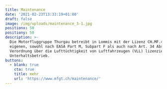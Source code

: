 ```yaml
---
title: Maintenance
date: '2021-02-23T13:33:19+01:00'
draft: false
image: /img/uploads/maintenance_3-1.jpg
positionx: 50
positiony: 50
description: >-
  Die Motorfluggruppe Thurgau betreibt in Lommis mit der Lizenz CH.MF.4037 einen
  eigenen, sowohl nach EASA Part M, Subpart F als auch nach Art. 34 Abs. 1 der
  Verordnung über die Lufttüchtigkeit von Luftfahrzeugen (VLL) lizenzierten
  Unterhaltsbetrieb.
buttons:
  - blank: true
    cta: true
    title: mehr
    url: 'https://www.mfgt.ch/maintenance/'
---
```


